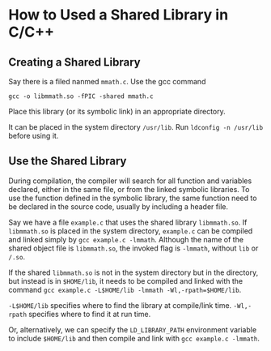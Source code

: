 # How to Used a Shared Library in C/C++

## Creating a Shared Library

Say there is a filed nanmed `mmath.c`. Use the gcc command

`gcc -o libmmath.so -fPIC -shared mmath.c`

Place this library (or its symbolic link) in an appropriate directory.

It can be placed in the system directory `/usr/lib`. Run `ldconfig -n /usr/lib` before using it.

## Use the Shared Library

During compilation, the compiler will search for all function and variables declared, either in the same file, or from the linked symbolic libraries. 
To use the function defined in the symbolic library, the same function need to be declared in the source code, usually by including a header file.

Say we have a file `example.c` that uses the shared library `libmmath.so`. If `libmmath.so` is placed in the system directory, `example.c` can be compiled and linked simply by `gcc example.c -lmmath`. Although the name of the shared object file is `libmmath.so`, the invoked flag is `-lmmath`, without `lib` or `/.so`.

If the shared `libmmath.so` is not in the system directory but in the directory, but instead is in `$HOME/lib`, it needs to be compiled and linked with the command `gcc example.c -L$HOME/lib -lmmath -Wl,-rpath=$HOME/lib`.

`-L$HOME/lib` specifies where to find the library at compile/link time. `-Wl,-rpath` specifies where to find it at run time.

Or, alternatively, we can specify the `LD_LIBRARY_PATH` environment variable to include `$HOME/lib` and then compile and link with `gcc example.c -lmmath`.
